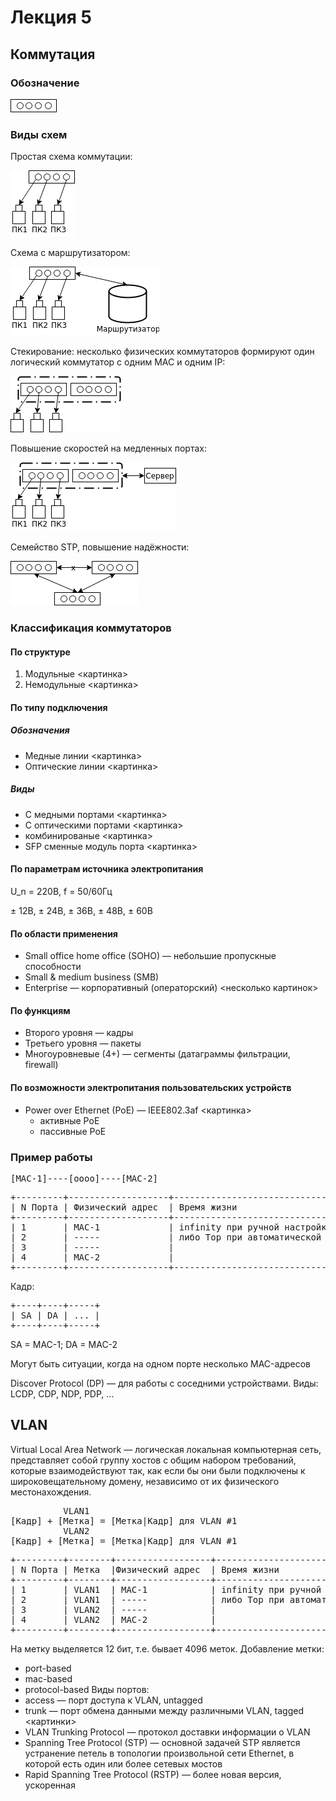 # Лекция 5
## Коммутация
### Обозначение
![коммутация](https://raw.githubusercontent.com/krasnotsvetov/Networks_course/master/Images/5_1.png)
### Виды схем
Простая схема коммутации:

![1-я схема](https://raw.githubusercontent.com/krasnotsvetov/Networks_course/master/Images/5_2.png)

Схема с маршрутизатором:

![с маршрутизатором](https://raw.githubusercontent.com/krasnotsvetov/Networks_course/master/Images/5_3.png)

Стекирование: несколько физических коммутаторов формируют один логический коммутатор с одним MAC и одним IP:

![стекирование](https://raw.githubusercontent.com/krasnotsvetov/Networks_course/master/Images/5_4.png)

Повышение скоростей на медленных портах:

![](https://raw.githubusercontent.com/krasnotsvetov/Networks_course/master/Images/5_5.png)

Семейство STP, повышение надёжности:

![повышение надёжности](https://raw.githubusercontent.com/krasnotsvetov/Networks_course/master/Images/5_6.png)

### Классификация коммутаторов
#### По структуре
1. Модульные
<картинка>
2. Немодульные
<картинка>
#### По типу подключения
##### Обозначения
- Медные линии
<картинка>
- Оптические линии
<картинка>
##### Виды
- С медными портами
<картинка>
- С оптическими портами
<картинка>
- комбинированые
<картинка>
- SFP сменные модуль порта
<картинка>
#### По параметрам источника электропитания
U_n = 220В, f = 50/60Гц

± 12В, ± 24В, ± 36В, ± 48В, ± 60В
#### По области применения
- Small office home office (SOHO) — небольшие пропускные способности
- Small & medium business (SMB) 
- Enterprise — корпоративный (операторский)
<несколько картинок>
#### По функциям
- Второго уровня — кадры
- Третьего уровня — пакеты
- Многоуровневые (4+) — сегменты (датаграммы фильтрации, firewall) 
#### По возможности электропитания пользовательских устройств
- Power over Ethernet (PoE) — IEEE802.3af
<картинка>
  - активные PoE
  - пассивные PoE
### Пример работы
<pre>
[MAC-1]----[oooo]----[MAC-2]
</pre>

<pre>
+---------+-------------------+---------------------------------------+
| N Порта | Физический адрес  | Время жизни                           |
+---------+-------------------+---------------------------------------+
| 1       | MAC-1             | infinity при ручной настройке         |
| 2       | -----             | либо Top при автоматической настройке |
| 3       | -----             |                                       |
| 4       | MAC-2             |                                       |
+---------+-------------------+---------------------------------------+
</pre>

Кадр:
<pre>
+----+----+-----+
| SA | DA | ... |
+----+----+-----+
</pre>

SA = MAC-1; DA = MAC-2

Могут быть ситуации, когда на одном порте несколько MAC-адресов

Discover Protocol (DP) — для работы с соседними устройствами. Виды: LCDP, CDP, NDP, PDP, ...

## VLAN
Virtual Local Area Network — логическая локальная компьютерная сеть, представляет собой группу хостов с общим набором требований, которые взаимодействуют так, как если бы они были подключены к широковещательному домену, независимо от их физического местонахождения.

<pre>
          VLAN1 
[Кадр] + [Метка] = [Метка|Кадр] для VLAN #1
          VLAN2  
[Кадр] + [Метка] = [Метка|Кадр] для VLAN #1
</pre>


<pre>
+---------+--------+------------------+---------------------------------------+
| N Порта | Метка  |Физический адрес  | Время жизни                           |
+---------+--------+------------------+---------------------------------------+
| 1       | VLAN1  | MAC-1            | infinity при ручной настройке         |
| 2       | VLAN1  | -----            | либо Top при автоматической настройке |
| 3       | VLAN2  | -----            |                                       |
| 4       | VLAN2  | MAC-2            |                                       |
+---------+--------+------------------+---------------------------------------+
</pre>
На метку выделяется 12 бит, т.е. бывает 4096 меток. Добавление метки:
- port-based
- mac-based
- protocol-based
Виды портов:
- access — порт доступа к VLAN, untagged
- trunk — порт обмена данными между различными VLAN, tagged
<картинки>
- VLAN Trunking Protocol — протокол доставки информации о VLAN
- Spanning Tree Protocol (STP) — основной задачей STP является устранение петель в топологии произвольной сети Ethernet, в которой есть один или более сетевых мостов
- Rapid Spanning Tree Protocol (RSTP) — более новая версия, ускоренная 
